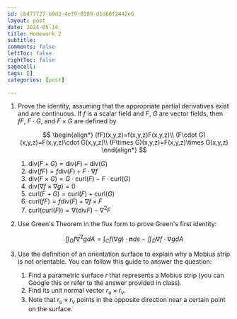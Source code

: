 ```yaml
---
id: cbd77727-b9d3-4ef9-8109-d1d68f2442e6
layout: post
date: 2024-05-14
title: Homework 2
subtitle: 
comments: false
leftToc: false
rightToc: false
sagecell: 
tags: []
categories: [post]

---
```

1. Prove the identity, assuming that the appropriate partial derivatives exist and are continuous. If $f$ is a scalar field and $F$, $G$ are vector fields, then $fF$, $F\cdot G$, and $F\times G$ are defined by

	$$
	\begin{align*}
	(fF)(x,y,z)=f(x,y,z)F(x,y,z)\\
	(F\cdot G)(x,y,z)=F(x,y,z)\cdot G(x,y,z)\\
	(F\times G)(x,y,z)=F(x,y,z)\times G(x,y,z)
	\end{align*}
	$$

	1. $\text{div}(F+G)=\text{div}(F)+\text{div}(G)$
	2. $\text{div}(fF)=f\text{div}(F)+F\cdot\nabla f$
	3. $\text{div}(F\times G) = G\cdot \text{curl}(F)-F\cdot \text{curl}(G)$
	4. $\text{div}(\nabla f\times \nabla g)=0$
	5. $\text{curl}(F+G)=\text{curl}(F)+\text{curl}(G)$
	6. $\text{curl}(fF)=f\text{div}(F)+\nabla f\times F$
	7. $\text{curl}(\text{curl}(F))=\nabla(\text{div} F)-\nabla^2F$
2. Use Green's Theorem in the flux form to prove Green's first identity:

	$$
	\iint_Df\nabla^2gdA=\int_Cf(\nabla g)\cdot \mathbf{n}ds-\iint_D\nabla f\cdot\nabla gdA
	$$

3. Use the definition of an orientation surface to explain why a Mobius strip is not orientable. You can follow this guide to answer the question:
	1. Find a parametric surface $r$ that represents a Mobius strip (you can Google this or refer to the answer provided in class).
	2. Find its unit normal vector $r_u\times r_v$.
	3. Note that $r_u\times r_v$ points in the opposite direction near a certain point on the surface.
